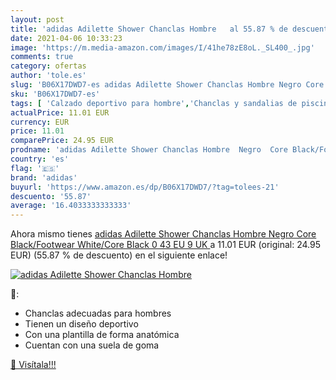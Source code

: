 ```yaml
---
layout: post
title: 'adidas Adilette Shower Chanclas Hombre   al 55.87 % de descuento'
date: 2021-04-06 10:33:23
image: 'https://m.media-amazon.com/images/I/41he78zE8oL._SL400_.jpg'
comments: true
category: ofertas
author: 'tole.es'
slug: 'B06X17DWD7-es adidas Adilette Shower Chanclas Hombre Negro Core...'
sku: 'B06X17DWD7-es'
tags: [ 'Calzado deportivo para hombre','Chanclas y sandalias de piscina para hombre','Zapatillas y calzado deportivo para hombre','Zapatos','Zapatos para hombre','Zapatos y complementos','adidas','chanclas', ]
actualPrice: 11.01 EUR
currency: EUR
price: 11.01
comparePrice: 24.95 EUR
prodname: 'adidas Adilette Shower Chanclas Hombre  Negro  Core Black/Footwear White/Core Black 0   43 EU  9 UK '
country: 'es'
flag: '🇪🇸'
brand: 'adidas'
buyurl: 'https://www.amazon.es/dp/B06X17DWD7/?tag=tolees-21'
descuento: '55.87'
average: '16.4033333333333'
---
```


Ahora mismo tienes [adidas Adilette Shower Chanclas Hombre  Negro  Core Black/Footwear White/Core Black 0   43 EU  9 UK ](https://www.amazon.es/dp/B06X17DWD7/?tag=tolees-21) a 11.01 EUR (original: 24.95 EUR) (55.87 %  de descuento) en el siguiente enlace!

[![adidas Adilette Shower Chanclas Hombre  ](https://m.media-amazon.com/images/I/41he78zE8oL._SL400_.jpg)](https://www.amazon.es/dp/B06X17DWD7/?tag=tolees-21)

🔎:

- Chanclas adecuadas para hombres
- Tienen un diseño deportivo
- Con una plantilla de forma anatómica
- Cuentan con una suela de goma

[🛒 Visítala!!!](https://www.amazon.es/dp/B06X17DWD7/?tag=tolees-21)
